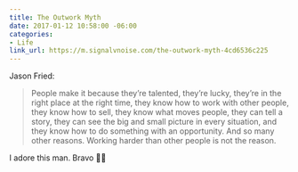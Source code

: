 ```yaml
---
title: The Outwork Myth
date: 2017-01-12 10:58:00 -06:00
categories:
- Life
link_url: https://m.signalvnoise.com/the-outwork-myth-4cd6536c225
---
```


Jason Fried:

> People make it because they’re talented, they’re lucky, they’re in the right place at the right time, they know how to work with other people, they know how to sell, they know what moves people, they can tell a story, they can see the big and small picture in every situation, and they know how to do something with an opportunity. And so many other reasons. Working harder than other people is not the reason.

I adore this man. Bravo 👏🏽
